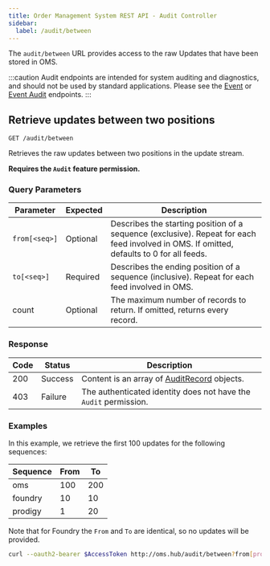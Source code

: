 ```yaml
---
title: Order Management System REST API - Audit Controller
sidebar:
  label: /audit/between
---
```


The `audit/between` URL provides access to the raw Updates that have been stored in OMS.

:::caution
Audit endpoints are intended for system auditing and diagnostics, and should not be used by standard applications. Please see the [Event](../../event/) or [Event Audit](../../eventaudit/) endpoints.
:::

## Retrieve updates between two positions

`GET /audit/between`

Retrieves the raw updates between two positions in the update stream.

**Requires the `Audit` feature permission.**

### Query Parameters

| Parameter     | Expected | Description |
|---------------|----------|-------------|
| `from[<seq>]` | Optional | Describes the starting position of a sequence (exclusive). Repeat for each feed involved in OMS. If omitted, defaults to 0 for all feeds. |
| `to[<seq>]`   | Required | Describes the ending position of a sequence (inclusive). Repeat for each feed involved in OMS. |
| count         | Optional | The maximum number of records to return. If omitted, returns every record. |

### Response

| Code | Status  | Description |
|------|---------|-------------|
| 200  | Success | Content is an array of [AuditRecord](../../../proto/model/#auditrecord) objects. |
| 403  | Failure | The authenticated identity does not have the `Audit` permission. |

### Examples

In this example, we retrieve the first 100 updates for the following sequences:

| Sequence | From | To  |
|----------|------|-----|
| oms      | 100  | 200 |
| foundry  | 10   | 10  |
| prodigy  | 1    | 20  |

Note that for Foundry the `From` and `To` are identical, so no updates will be provided.

```sh
curl --oauth2-bearer $AccessToken http://oms.hub/audit/between?from[prodigy]=1&from[oms]=100&from[foundry]=10&to[prodigy]=20&to[oms]=200&to[foundry]=10&count=100
```
